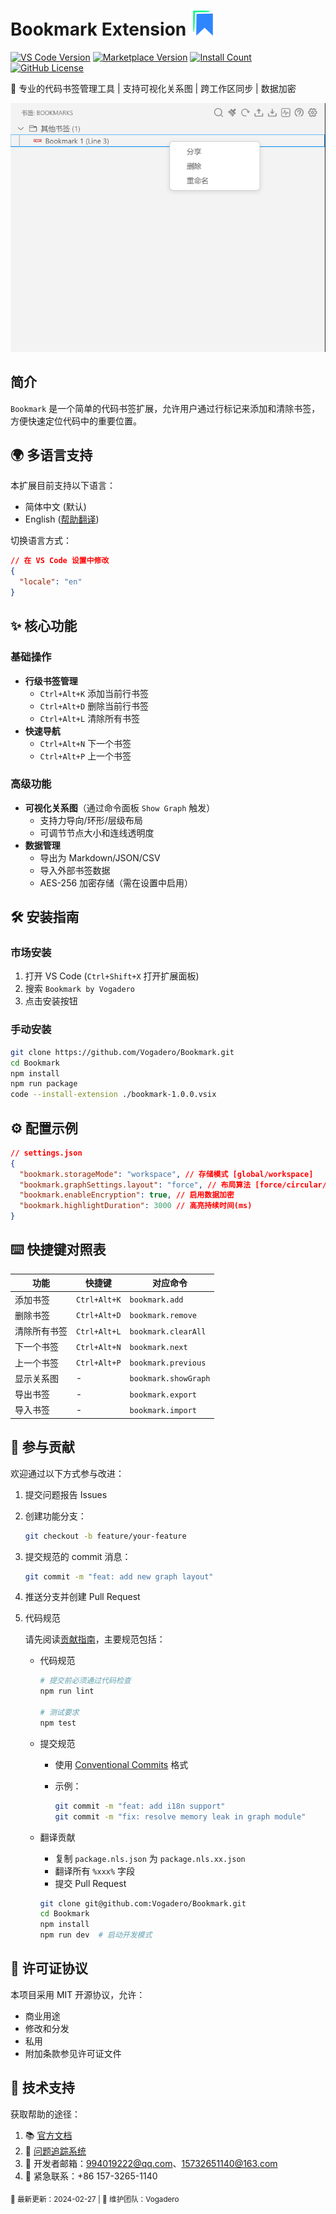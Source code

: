 # Bookmark Extension <img src="images/bookmark-icon.png" alt="icon" width="40" />

[![VS Code Version](https://img.shields.io/badge/VS%20Code-%3E%3D1.97.0-blue.svg)](https://code.visualstudio.com/)
[![Marketplace Version](https://vsmarketplacebadge.apphb.com/version-short/Vogadero.bookmark.svg)](https://marketplace.visualstudio.com/items?itemName=Vogadero.bookmark)
[![Install Count](https://vsmarketplacebadge.apphb.com/installs-short/Vogadero.bookmark.svg)](https://marketplace.visualstudio.com/items?itemName=Vogadero.bookmark)
[![GitHub License](https://img.shields.io/github/license/Vogadero/bookmark.svg)](LICENSE)

📌 专业的代码书签管理工具 | 支持可视化关系图 | 跨工作区同步 | 数据加密

![功能演示](images/1.png)

## 简介

`Bookmark` 是一个简单的代码书签扩展，允许用户通过行标记来添加和清除书签，方便快速定位代码中的重要位置。

## 🌍 多语言支持
本扩展目前支持以下语言：
- 简体中文 (默认)
- English ([帮助翻译](https://github.com/Vogadero/my-bookmark/Bookmark/issues/12))

切换语言方式：
```json
// 在 VS Code 设置中修改
{
  "locale": "en" 
}
```

## ✨ 核心功能

### 基础操作
- **行级书签管理**
  - `Ctrl+Alt+K` 添加当前行书签
  - `Ctrl+Alt+D` 删除当前行书签
  - `Ctrl+Alt+L` 清除所有书签
- **快速导航**
  - `Ctrl+Alt+N` 下一个书签
  - `Ctrl+Alt+P` 上一个书签

### 高级功能
- **可视化关系图**（通过命令面板 `Show Graph` 触发）
  - 支持力导向/环形/层级布局
  - 可调节节点大小和连线透明度
- **数据管理**
  - 导出为 Markdown/JSON/CSV
  - 导入外部书签数据
  - AES-256 加密存储（需在设置中启用）

## 🛠️ 安装指南

### 市场安装
1. 打开 VS Code (`Ctrl+Shift+X` 打开扩展面板)
2. 搜索 `Bookmark by Vogadero`
3. 点击安装按钮

### 手动安装
```bash
git clone https://github.com/Vogadero/Bookmark.git
cd Bookmark
npm install
npm run package
code --install-extension ./bookmark-1.0.0.vsix
```

## ⚙️ 配置示例
```json
// settings.json
{
  "bookmark.storageMode": "workspace", // 存储模式 [global/workspace]
  "bookmark.graphSettings.layout": "force", // 布局算法 [force/circular/hierarchy]
  "bookmark.enableEncryption": true, // 启用数据加密
  "bookmark.highlightDuration": 3000 // 高亮持续时间(ms)
}
```

## ⌨️ 快捷键对照表

| 功能         | 快捷键       | 对应命令             |
| ------------ | ------------ | -------------------- |
| 添加书签     | `Ctrl+Alt+K` | `bookmark.add`       |
| 删除书签     | `Ctrl+Alt+D` | `bookmark.remove`    |
| 清除所有书签 | `Ctrl+Alt+L` | `bookmark.clearAll`  |
| 下一个书签   | `Ctrl+Alt+N` | `bookmark.next`      |
| 上一个书签   | `Ctrl+Alt+P` | `bookmark.previous`  |
| 显示关系图   | -            | `bookmark.showGraph` |
| 导出书签     | -            | `bookmark.export`    |
| 导入书签     | -            | `bookmark.import`    |

## 🤝 参与贡献
欢迎通过以下方式参与改进：

1. 提交问题报告 Issues

2. 创建功能分支：

   ```bash
   git checkout -b feature/your-feature
   ```

3. 提交规范的 commit 消息：

   ```bash
   git commit -m "feat: add new graph layout"
   ```

4. 推送分支并创建 Pull Request

5. 代码规范

   请先阅读[贡献指南]((https://github.com/Vogadero/my-bookmark/blob/master/CONTRIBUTING.md))，主要规范包括：

   - 代码规范

     ```bash
     # 提交前必须通过代码检查
     npm run lint
     
     # 测试要求
     npm test
     ```

   - 提交规范

     - 使用 [Conventional Commits](https://www.conventionalcommits.org/) 格式

     - 示例：

       ```bash
       git commit -m "feat: add i18n support"
       git commit -m "fix: resolve memory leak in graph module"
       ```

   - 翻译贡献

     - 复制 `package.nls.json` 为 `package.nls.xx.json`
     - 翻译所有 `%xxx%` 字段
     - 提交 Pull Request

     ```bash
     git clone git@github.com:Vogadero/Bookmark.git
     cd Bookmark
     npm install
     npm run dev  # 启动开发模式
     ```

## 📜 许可证协议

本项目采用 MIT 开源协议，允许：

- 商业用途
- 修改和分发
- 私用
- 附加条款参见许可证文件

## 📮 技术支持

获取帮助的途径：

1. 📚 [官方文档](https://vogadero.github.io/Bookmark/)
2. 🐛 [问题追踪系统](https://github.com/Vogadero/my-bookmark/Bookmark/issues)
3. 📧 开发者邮箱：[994019222@qq.com](mailto:994019222@qq.com)、[15732651140@163.com](mailto:15732651140@163.com)
4. 📱 紧急联系：+86 157-3265-1140

<sub>🔄 最新更新：2024-02-27 | 🔧 维护团队：Vogadero </sub>